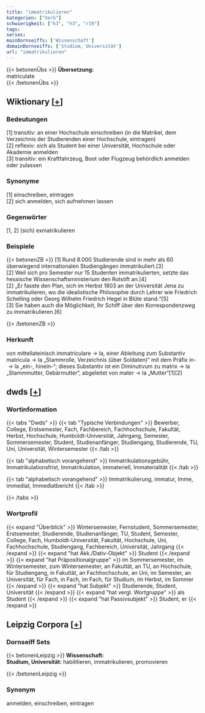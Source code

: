 ```yaml
---
title: "immatrikulieren"
kategorien: ["Verb"]
schwierigkeit: ["k3", "h3", "r19"]
tags:
series:
mainDornseiffs: ['Wissenschaft']
domainDornseiffs: ['Studium, Universität']
url: "immatrikulieren"
---
```


{{< betonenÜbs >}}
**Übersetzung:**  
matriculate  
{{< /betonenÜbs >}}

## Wiktionary [[+](https://de.wiktionary.org/wiki/immatrikulieren)]

### Bedeutungen
[1] transitiv: an einer Hochschule einschreiben (in die Matrikel, dem Verzeichnis der Studierenden einer Hochschule, eintragen)  
[2] reflexiv: sich als Student bei einer Universität, Hochschule oder Akademie anmelden  
[3] transitiv: ein Kraftfahrzeug, Boot oder Flugzeug behördlich anmelden oder zulassen  

### Synonyme
[1] einschreiben, eintragen  
[2] sich anmelden, sich aufnehmen lassen  

### Gegenwörter
[1, 2] (sich) exmatrikulieren  

### Beispiele
{{< betonenZB >}}
[1] Rund 8.000 Studierende sind in mehr als 60 überwiegend internationalen Studiengängen immatrikuliert.[3]  
[2] Weil sich pro Semester nur 15 Studenten immatrikulierten, setzte das hessische Wissenschaftsministerium den Rotstift an.[4]  
[2] „Er fasste den Plan, sich im Herbst 1803 an der Universität Jena zu immatrikulieren, wo die idealistische Philosophie durch Lehrer wie Friedrich Schelling oder Georg Wilhelm Friedrich Hegel in Blüte stand.“[5]  
[3] Sie haben auch die Möglichkeit, Ihr Schiff über den Korrespondenzweg zu immatrikulieren.[6]  

{{< /betonenZB >}}
### Herkunft
von mittellateinisch immatriculare → la, einer Ableitung zum Substantiv matricula → la „Stammrolle, Verzeichnis (über Soldaten)“ mit dem Präfix in- → la „ein-, hinein-“; dieses Substantiv ist ein Diminutivum zu matrix → la „Stammmutter, Gebärmutter“, abgeleitet von mater → la „Mutter“[1][2]  



## dwds [[+](https://www.dwds.de/wb/immatrikulieren)]

### Wortinformation
{{< tabs "Dwds" >}}
{{< tab "Typische Verbindungen" >}}
Bewerber, College, Erstsemester, Fach, Fachbereich, Fachhochschule, Fakultät, Herbst, Hochschule, Humboldt-Universität, Jahrgang, Semester, Sommersemester, Student, Studienanfänger, Studiengang, Studierende, TU, Uni, Universität, Wintersemester
{{< /tab >}}

{{< tab "alphabetisch vorangehend" >}}
Immatrikulationsgebühr, Immatrikulationsfrist, Immatrikulation, immateriell, Immaterialität
{{< /tab >}}

{{< tab "alphabetisch vorangehend" >}}
Immatrikulierung, immatur, Imme, immediat, Immediatbericht
{{< /tab >}}

{{< /tabs >}}

### Wortprofil
{{< expand "Überblick" >}} Wintersemester, Fernstudent, Sommersemester, Erstsemester, Studierende, Studienanfänger, TU, Student, Semester, College, Fach, Humboldt-Universität, Fakultät, Hochschule, Uni, Fachhochschule, Studiengang, Fachbereich, Universität, Jahrgang {{< /expand >}}
{{< expand "hat Akk./Dativ-Objekt" >}} Student {{< /expand >}}
{{< expand "hat Präpositionalgruppe" >}} im Sommersemester, im Wintersemester, zum Wintersemester, an Fakultät, an TU, an Hochschule, für Studiengang, in Fakultät, an Fachhochschule, an Uni, im Semester, an Universität, für Fach, in Fach, im Fach, für Studium, im Herbst, im Sommer {{< /expand >}}
{{< expand "hat Subjekt" >}} Studierende, Student, Universität {{< /expand >}}
{{< expand "hat vergl. Wortgruppe" >}} als Student {{< /expand >}}
{{< expand "hat Passivsubjekt" >}} Student, er {{< /expand >}}

## Leipzig Corpora [[+](https://corpora.uni-leipzig.de/en/res?word=immatrikulieren&corpusId=deu_newscrawl-public_2018)]

### Dornseiff Sets
{{< betonenLeipzig >}}
**Wissenschaft:**  
**Studium, Universität:** habilitieren, immatrikulieren, promovieren  

{{< /betonenLeipzig >}}

### Synonym
anmelden, einschreiben, eintragen

